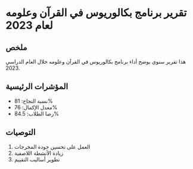 # تقرير برنامج بكالوريوس في القرآن وعلومه لعام 2023

## ملخص

هذا تقرير سنوي يوضح أداء برنامج بكالوريوس في القرآن وعلومه خلال العام الدراسي 2023.

## المؤشرات الرئيسية

- نسبة النجاح: 81%
- معدل الإكمال: 76%
- رضا الطلاب: 84.5%

## التوصيات

1. العمل على تحسين جودة المخرجات
2. زيادة الأنشطة اللاصفية
3. تطوير أساليب التقييم
